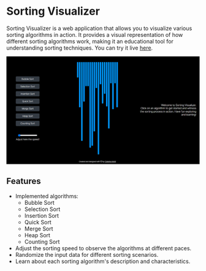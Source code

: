 # Sorting Visualizer

Sorting Visualizer is a web application that allows you to visualize various sorting algorithms in action. It provides a visual representation of how different sorting algorithms work, making it an educational tool for understanding sorting techniques.
You can try it live [here](https://your-demo-link-here.com).

![Sorting Visualizer Screenshot](./images/screenshot.png)

## Features

- Implemented algorithms:
  - Bubble Sort
  - Selection Sort
  - Insertion Sort
  - Quick Sort
  - Merge Sort
  - Heap Sort
  - Counting Sort
- Adjust the sorting speed to observe the algorithms at different paces.
- Randomize the input data for different sorting scenarios.
- Learn about each sorting algorithm's description and characteristics.

